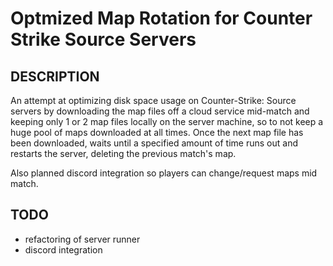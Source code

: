 # Optmized Map Rotation for Counter Strike Source Servers

## DESCRIPTION
An attempt at optimizing disk space usage on Counter-Strike: Source servers by downloading the map files off a cloud service mid-match and keeping only 1 or 2 map files locally on the server machine, so to not keep a huge pool of maps downloaded at all times. Once the next map file has been downloaded, waits until a specified amount of time runs out and restarts the server, deleting the previous match's map.

Also planned discord integration so players can change/request maps mid match.

## TODO

* refactoring of server runner
* discord integration
